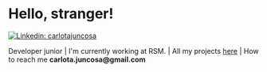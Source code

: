 # Hello, stranger!

[![Linkedin: carlotajuncosa](https://img.shields.io/badge/-carlotajuncosa-blue?style=flat-square&logo=Linkedin&logoColor=white&link=https://www.linkedin.com/in/carlota-juncosa)](https://www.linkedin.com/in/carlota-juncosa)
<p align="left">Developer junior | I'm currently working at RSM. | All my projects <a href="https://github.com/carlotajuncosa?tab=repositories" target="_blank">here</a> | How to reach me <strong>carlota.juncosa@gmail.com</strong></p>
